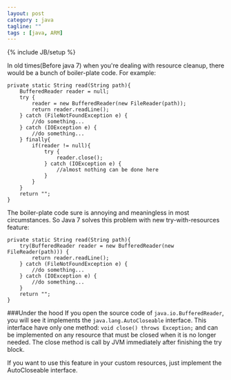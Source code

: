 ```yaml
---
layout: post
category : java
tagline: ""
tags : [java, ARM]
---
```

{% include JB/setup %}

In old times(Before java 7) when you're dealing with resource cleanup, there would be a bunch of boiler-plate code. For example:
    
    private static String read(String path){
        BufferedReader reader = null;
        try {
            reader = new BufferedReader(new FileReader(path));
            return reader.readLine();
        } catch (FileNotFoundException e) {
            //do something...
        } catch (IOException e) {
            //do something...
        } finally{
            if(reader != null){
                try {
                    reader.close();
                } catch (IOException e) {
                    //almost nothing can be done here
                }
            }
        }
        return "";
    }
    
The boiler-plate code sure is annoying and meaningless in most circumstances. So Java 7 solves this problem with new try-with-resources feature:
   
    private static String read(String path){
        try(BufferedReader reader = new BufferedReader(new FileReader(path))) {
            return reader.readLine();
        } catch (FileNotFoundException e) {
            //do something...
        } catch (IOException e) {
            //do something...
        }
        return "";
    }    
    
###Under the hood
If you open the source code of `java.io.BufferedReader`, you will see it implements the `java.lang.AutoCloseable` interface. This interface have only one method: `void close() throws Exception;` and can be implemented on any resource that must be closed when it is no longer needed. The close method is call by JVM immediately after finishing the try block.

If you want to use this feature in your custom resources, just implement the AutoCloseable interface.

